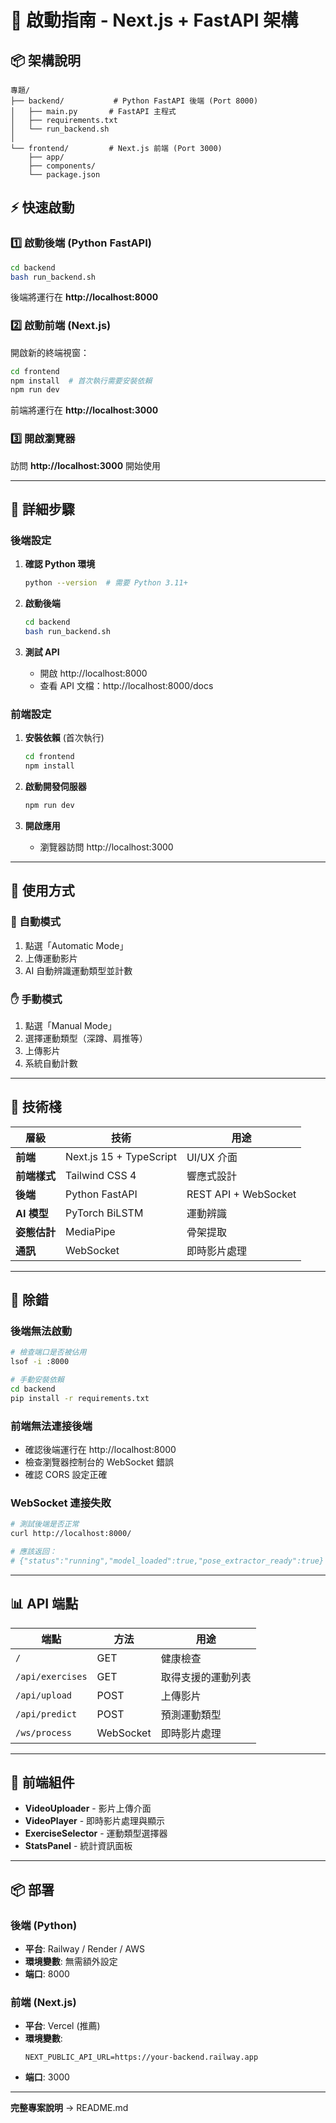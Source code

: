 # 🚀 啟動指南 - Next.js + FastAPI 架構

## 📦 架構說明

```
專題/
├── backend/           # Python FastAPI 後端 (Port 8000)
│   ├── main.py       # FastAPI 主程式
│   ├── requirements.txt
│   └── run_backend.sh
│
└── frontend/         # Next.js 前端 (Port 3000)
    ├── app/
    ├── components/
    └── package.json
```

## ⚡ 快速啟動

### 1️⃣ 啟動後端 (Python FastAPI)

```bash
cd backend
bash run_backend.sh
```

後端將運行在 **http://localhost:8000**

### 2️⃣ 啟動前端 (Next.js)

開啟新的終端視窗：

```bash
cd frontend
npm install  # 首次執行需要安裝依賴
npm run dev
```

前端將運行在 **http://localhost:3000**

### 3️⃣ 開啟瀏覽器

訪問 **http://localhost:3000** 開始使用

---

## 🔧 詳細步驟

### 後端設定

1. **確認 Python 環境**
   ```bash
   python --version  # 需要 Python 3.11+
   ```

2. **啟動後端**
   ```bash
   cd backend
   bash run_backend.sh
   ```

3. **測試 API**
   - 開啟 http://localhost:8000
   - 查看 API 文檔：http://localhost:8000/docs

### 前端設定

1. **安裝依賴** (首次執行)
   ```bash
   cd frontend
   npm install
   ```

2. **啟動開發伺服器**
   ```bash
   npm run dev
   ```

3. **開啟應用**
   - 瀏覽器訪問 http://localhost:3000

---

## 📱 使用方式

### 🤖 自動模式
1. 點選「Automatic Mode」
2. 上傳運動影片
3. AI 自動辨識運動類型並計數

### ✋ 手動模式
1. 點選「Manual Mode」
2. 選擇運動類型（深蹲、肩推等）
3. 上傳影片
4. 系統自動計數

---

## 🎯 技術棧

| 層級 | 技術 | 用途 |
|------|------|------|
| **前端** | Next.js 15 + TypeScript | UI/UX 介面 |
| **前端樣式** | Tailwind CSS 4 | 響應式設計 |
| **後端** | Python FastAPI | REST API + WebSocket |
| **AI 模型** | PyTorch BiLSTM | 運動辨識 |
| **姿態估計** | MediaPipe | 骨架提取 |
| **通訊** | WebSocket | 即時影片處理 |

---

## 🐛 除錯

### 後端無法啟動
```bash
# 檢查端口是否被佔用
lsof -i :8000

# 手動安裝依賴
cd backend
pip install -r requirements.txt
```

### 前端無法連接後端
- 確認後端運行在 http://localhost:8000
- 檢查瀏覽器控制台的 WebSocket 錯誤
- 確認 CORS 設定正確

### WebSocket 連接失敗
```bash
# 測試後端是否正常
curl http://localhost:8000/

# 應該返回：
# {"status":"running","model_loaded":true,"pose_extractor_ready":true}
```

---

## 📊 API 端點

| 端點 | 方法 | 用途 |
|------|------|------|
| `/` | GET | 健康檢查 |
| `/api/exercises` | GET | 取得支援的運動列表 |
| `/api/upload` | POST | 上傳影片 |
| `/api/predict` | POST | 預測運動類型 |
| `/ws/process` | WebSocket | 即時影片處理 |

---

## 🎨 前端組件

- **VideoUploader** - 影片上傳介面
- **VideoPlayer** - 即時影片處理與顯示
- **ExerciseSelector** - 運動類型選擇器
- **StatsPanel** - 統計資訊面板

---

## 📦 部署

### 後端 (Python)
- **平台**: Railway / Render / AWS
- **環境變數**: 無需額外設定
- **端口**: 8000

### 前端 (Next.js)
- **平台**: Vercel (推薦)
- **環境變數**:
  ```
  NEXT_PUBLIC_API_URL=https://your-backend.railway.app
  ```
- **端口**: 3000

---

**完整專案說明** → README.md
